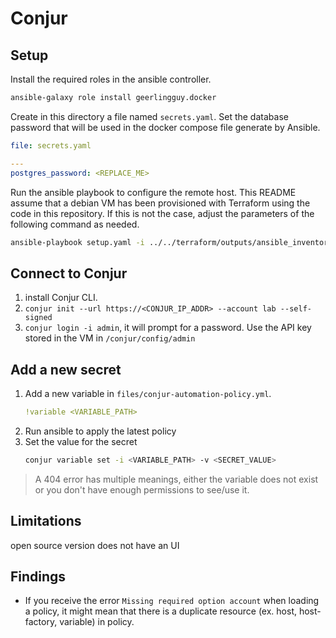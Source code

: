 # Conjur

## Setup

Install the required roles in the ansible controller.
```sh
ansible-galaxy role install geerlingguy.docker
```

Create in this directory a file named `secrets.yaml`. Set the database password that will be used in the docker compose file generate by Ansible.

```yaml
file: secrets.yaml

---
postgres_password: <REPLACE_ME>
```

Run the ansible playbook to configure the remote host. This README assume that a debian VM has been provisioned with Terraform using the code in this repository. If this is not the case, adjust the parameters of the following command as needed.

```sh
ansible-playbook setup.yaml -i ../../terraform/outputs/ansible_inventory --u debian --extra-vars "@secrets.yaml"
```

## Connect to Conjur

1. install Conjur CLI.
1. `conjur init --url https://<CONJUR_IP_ADDR> --account lab --self-signed`
1. `conjur login -i admin`, it will prompt for a password. Use the API key stored in the VM in `/conjur/config/admin`

## Add a new secret
1. Add a new variable in `files/conjur-automation-policy.yml`.
    ```yaml
    !variable <VARIABLE_PATH>
    ```
1. Run ansible to apply the latest policy
1. Set the value for the secret
    ```sh
    conjur variable set -i <VARIABLE_PATH> -v <SECRET_VALUE>
    ```

> A 404 error has multiple meanings, either the variable does not exist or you don't have enough permissions to see/use it.

## Limitations
open source version does not have an UI

## Findings

* If you receive the error `Missing required option account` when loading a policy, it might mean that there is a duplicate resource (ex. host, host-factory, variable) in policy.